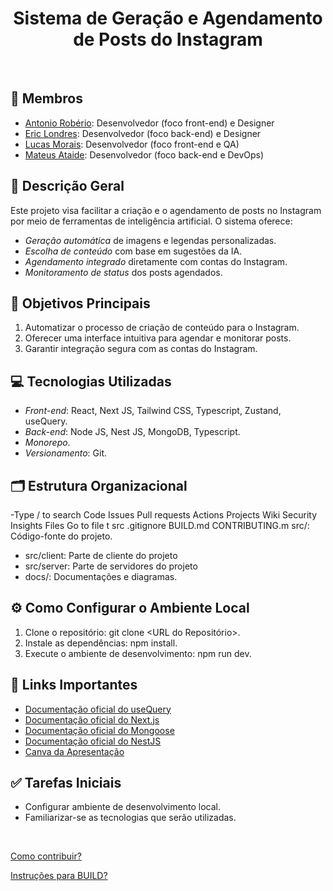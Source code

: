 <div align="center">

# Sistema de Geração e Agendamento de Posts do Instagram

</div>

<br />

## 👥 Membros
* [Antonio Robério](https://www.linkedin.com/in/roberiof/): Desenvolvedor (foco front-end) e Designer
* [Eric Londres](https://www.linkedin.com/in/ericlbarreto/): Desenvolvedor (foco back-end) e Designer 
* [Lucas Morais](https://www.linkedin.com/in/lucasmorais28/): Desenvolvedor (foco front-end e QA)
* [Mateus Ataide](https://www.linkedin.com/in/mateus-ataide/): Desenvolvedor (foco back-end e DevOps)

## 📝 Descrição Geral
Este projeto visa facilitar a criação e o agendamento de posts no Instagram por meio de ferramentas de inteligência artificial. O sistema oferece:
- *Geração automática* de imagens e legendas personalizadas.
- *Escolha de conteúdo* com base em sugestões da IA.
- *Agendamento integrado* diretamente com contas do Instagram.
- *Monitoramento de status* dos posts agendados.

## 🎯 Objetivos Principais
1. Automatizar o processo de criação de conteúdo para o Instagram.
2. Oferecer uma interface intuitiva para agendar e monitorar posts.
3. Garantir integração segura com as contas do Instagram.

## 💻 Tecnologias Utilizadas
- *Front-end*: React, Next JS, Tailwind CSS, Typescript, Zustand, useQuery.
- *Back-end*: Node JS, Nest JS, MongoDB, Typescript.
- *Monorepo*.
- *Versionamento*: Git.

## 🗂️ Estrutura Organizacional
-Type / to search
Code
Issues
Pull requests
Actions
Projects
Wiki
Security
Insights
Files
Go to file
t
src
.gitignore
BUILD.md
CONTRIBUTING.m src/: Código-fonte do projeto.
- src/client: Parte de cliente do projeto
- src/server: Parte de servidores do projeto
- docs/: Documentações e diagramas.
  
## ⚙️ Como Configurar o Ambiente Local
1. Clone o repositório: git clone <URL do Repositório>.
2. Instale as dependências: npm install.
3. Execute o ambiente de desenvolvimento: npm run dev.

## 🔗 Links Importantes
- [Documentação oficial do useQuery](https://tanstack.com/query/latest/docs/framework/react/guides/queries)
- [Documentação oficial do Next.js](https://nextjs.org/)
- [Documentação oficial do Mongoose](https://mongoosejs.com/)
- [Documentação oficial do NestJS](https://nestjs.com/)
- [Canva da Apresentação](https://www.canva.com/design/DAGjxt-Uj0c/P-FXtcMRAY3evmCJkYoGQA/edit)

## ✅ Tarefas Iniciais
- Configurar ambiente de desenvolvimento local.
- Familiarizar-se as tecnologias que serão utilizadas.

<br />

[Como contribuir?](https://github.com/lucasmorais286/Projeto-engenharia-de-software-4periodo/blob/main/CONTRIBUTING.md)

[Instruções para BUILD?](https://github.com/lucasmorais286/Projeto-engenharia-de-software-4periodo/blob/main/BUILD.md)
